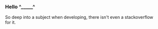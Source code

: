 ### Hello ^_____^


So deep into a subject when developing, there isn't even a stackoverflow for it.
